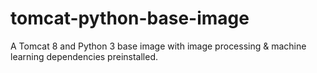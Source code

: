 # tomcat-python-base-image

A Tomcat 8 and Python 3 base image with image processing & machine learning dependencies preinstalled.